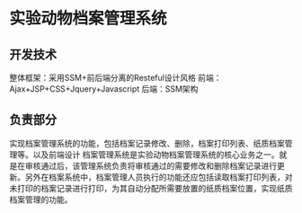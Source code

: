# 实验动物档案管理系统
## 开发技术
整体框架：采用SSM+前后端分离的Resteful设计风格
前端：Ajax+JSP+CSS+Jquery+Javascript
后端：SSM架构
## 负责部分
实现档案管理系统的功能，包括档案记录修改、删除，档案打印列表、纸质档案管理等。以及前端设计
档案管理系统是实验动物档案管理系统的核心业务之一。就是在审核通过后，该管理系统负责将审核通过的需要修改和删除档案记录进行更新。另外在档案系统中，档案管理人员执行的功能还应包括读取档案打印列表，对未打印的档案记录进行打印，为其自动分配所需要放置的纸质档案位置，实现纸质档案管理的功能。

